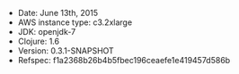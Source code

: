 - Date: June 13th, 2015
- AWS instance type: c3.2xlarge
- JDK: openjdk-7
- Clojure: 1.6
- Version: 0.3.1-SNAPSHOT
- Refspec: f1a2368b26b4b5fbec196ceaefe1e419457d586b
